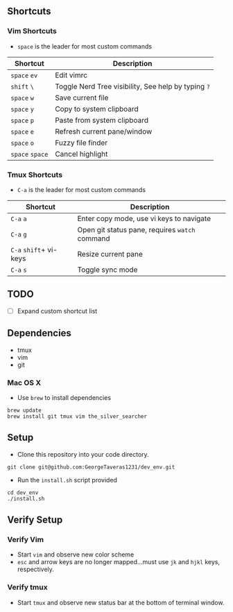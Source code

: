 ## Shortcuts

### Vim Shortcuts
* `space` is the leader for most custom commands

| Shortcut | Description |
|----------|-------------|
| `space` `ev` | Edit vimrc |
| `shift` `\` | Toggle Nerd Tree visibility, See help by typing `?` |
| `space` `w` | Save current file |
| `space` `y` | Copy to system clipboard |
| `space` `p` | Paste from system clipboard |
| `space` `e` | Refresh current pane/window |
| `space` `o` | Fuzzy file finder |
| `space` `space` | Cancel highlight |

### Tmux Shortcuts
* `C-a` is the leader for most custom commands

| Shortcut | Description |
|----------|-------------|
| `C-a` `a` | Enter copy mode, use vi keys to navigate |
| `C-a` `g` | Open git status pane, requires `watch` command |
| `C-a` `shift`+ vi-keys | Resize current pane |
| `C-a` `s` | Toggle sync mode |

## TODO
- [ ] Expand custom shortcut list

## Dependencies
* tmux
* vim
* git

### Mac OS X
* Use `brew` to install dependencies

```
brew update
brew install git tmux vim the_silver_searcher
```

## Setup
* Clone this repository into your code directory.

```
git clone git@github.com:GeorgeTaveras1231/dev_env.git
```

* Run the `install.sh` script provided

```
cd dev_env
./install.sh
```

## Verify Setup

### Verify Vim
* Start `vim` and observe new color scheme
* `esc` and arrow keys are no longer mapped...must use `jk` and `hjkl` keys, respectively.

### Verify tmux
* Start `tmux` and observe new status bar at the bottom of terminal window.

